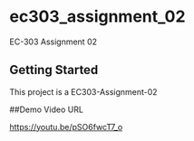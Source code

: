 # ec303_assignment_02

EC-303 Assignment 02

## Getting Started

This project is a EC303-Assignment-02

##Demo Video URL

https://youtu.be/pSO6fwcT7_o
